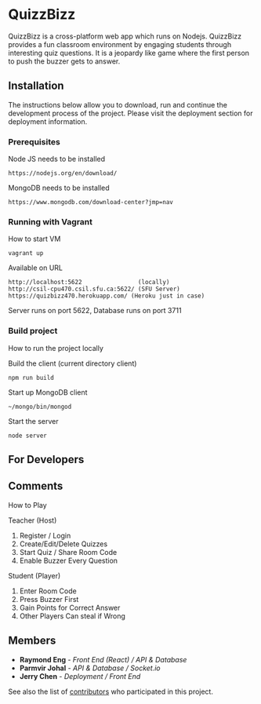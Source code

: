 # QuizzBizz

QuizzBizz is a cross-platform web app which runs on Nodejs. QuizzBizz provides a fun classroom environment by engaging students through interesting quiz questions. It is a jeopardy like game where the first person to push the buzzer gets to answer.


## Installation

The instructions below allow you to download, run and continue the development process of the project. Please visit the deployment section for deployment information.

### Prerequisites

Node JS needs to be installed

```
https://nodejs.org/en/download/
```

MongoDB needs to be installed

```
https://www.mongodb.com/download-center?jmp=nav
```

### Running with Vagrant

How to start VM
```
vagrant up
```

Available on URL
```
http://localhost:5622                (locally)
http://csil-cpu470.csil.sfu.ca:5622/ (SFU Server)
https://quizbizz470.herokuapp.com/ (Heroku just in case)
```

Server runs on port 5622, 
Database runs on port 3711

### Build project

How to run the project locally

Build the client (current directory client)

```
npm run build
```

Start up MongoDB client
```
~/mongo/bin/mongod
```

Start the server
```
node server
```

## For Developers
## Comments
How to Play

Teacher (Host)                       

1. Register / Login                   
2. Create/Edit/Delete Quizzes						  
3. Start Quiz / Share Room Code		  
4. Enable Buzzer Every Question		  

 Student (Player)

1. Enter Room Code
2. Press Buzzer First
3. Gain Points for Correct Answer
4. Other Players Can steal if Wrong

## Members

* **Raymond Eng** - *Front End (React) / API & Database* 
* **Parmvir Johal** - *API & Database / Socket.io* 
* **Jerry Chen** - *Deployment / Front End* 


See also the list of [contributors](https://github.com/your/project/contributors) who participated in this project.

